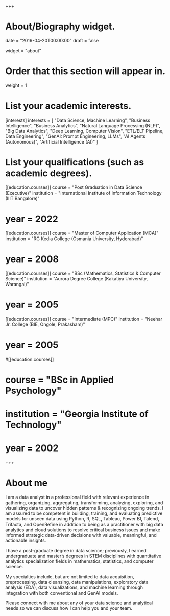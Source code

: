 +++
# About/Biography widget.

date = "2016-04-20T00:00:00"
draft = false

widget = "about"

# Order that this section will appear in.
weight = 1

# List your academic interests.
[interests]
interests = [
  "Data Science, Machine Learning",
  "Business Intelligence",
  "Business Analytics",
  "Natural Language Processing (NLP)",
  "Big Data Analytics",
  "Deep Learning, Computer Vision",
  "ETL/ELT Pipeline, Data Engineering",
  "GenAI: Prompt Engineering, LLMs",
  "AI Agents (Autonomous)",
  "Artificial Intelligence (AI)"
  ]

# List your qualifications (such as academic degrees).
[[education.courses]]
  course = "Post Graduation in Data Science (Executive)"
  institution = "International Institute of Information Technology (IIIT Bangalore)"
#  year = 2022

[[education.courses]]
  course = "Master of Computer Application (MCA)"
  institution = "RG Kedia College (Osmania University, Hyderabad)"
#  year = 2008

[[education.courses]]
  course = "BSc (Mathematics, Statistics & Computer Science)"
  institution = "Aurora Degree College (Kakatiya University, Warangal)"
#  year = 2005

[[education.courses]]
  course = "Intermediate (MPC)"
  institution = "Neehar Jr. College (BIE, Ongole, Prakasham)"
#  year = 2005

#[[education.courses]]
#  course = "BSc in Applied Psychology"
#  institution = "Georgia Institute of Technology"
#  year = 2002
 
+++
  
# About me

I am a data analyst in a professional field with relevant experience in gathering, organizing, aggregating, transforming, analyzing, exploring, and visualizing data to uncover hidden patterns & recognizing ongoing trends. I am assured to be competent in building, training, and evaluating predictive models for unseen data using Python, R, SQL, Tableau, Power BI, Talend, Trifacta, and OpenRefine in addition to being as a practitioner with big data analytics and cloud solutions to resolve critical business issues and make informed strategic data-driven decisions with valuable, meaningful, and actionable insights.

I have a post-graduate degree in data science; previously, I earned undergraduate and master’s degrees in STEM disciplines with quantitative analytics specialization fields in mathematics, statistics, and computer science.

My specialties include, but are not limited to data acquisition, preprocessing, data cleansing, data manipulations, exploratory data analysis (EDA), data visualizations, and machine learning through integration with both conventional and GenAI models.

Please connect with me about any of your data science and analytical needs so we can discuss how I can help you and your team.
